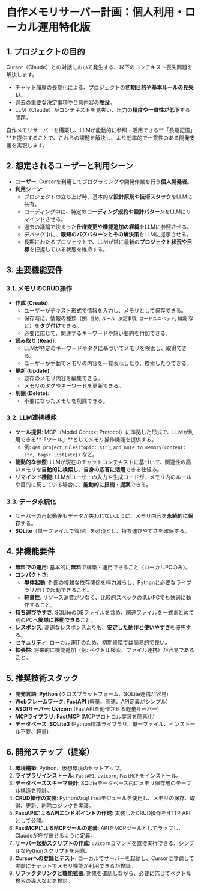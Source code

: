 
# 自作メモリサーバー計画：個人利用・ローカル運用特化版

## 1. プロジェクトの目的

Cursor（Claude）との対話において発生する、以下のコンテキスト喪失問題を解決します。

* チャット履歴の長期化による、プロジェクトの**初期目的や基本ルールの見失い**。
* 過去の重要な決定事項や合意内容の**埋没**。
* LLM（Claude）がコンテキストを見失い、出力の**精度や一貫性が低下**する問題。

自作メモリサーバーを構築し、LLMが能動的に参照・活用できる**「長期記憶」**を提供することで、これらの課題を解決し、より効率的で一貫性のある開発支援を実現します。

## 2. 想定されるユーザーと利用シーン

* **ユーザー**: Cursorを利用してプログラミングや開発作業を行う**個人開発者**。
* **利用シーン**:
    * プロジェクトの立ち上げ時、基本的な**設計原則や技術スタック**をLLMに共有。
    * コーディング中に、特定の**コーディング規約や設計パターン**をLLMにリマインドさせる。
    * 過去の議論で決まった**仕様変更や機能追加の経緯**をLLMに参照させる。
    * デバッグ中に、**既知のバグパターンとその解決策**をLLMに提示させる。
    * 長期にわたるプロジェクトで、LLMが常に最新の**プロジェクト状況や目標**を把握している状態を維持する。

## 3. 主要機能要件

### 3.1. メモリのCRUD操作

* **作成 (Create)**:
    * ユーザーがテキスト形式で情報を入力し、メモリとして保存できる。
    * 保存時に、情報の種類（例: `目的`, `ルール`, `決定事項`, `コードスニペット`, `知識` など）を**タグ付け**できる。
    * 必要に応じて、関連するキーワードや短い要約を付加できる。
* **読み取り (Read)**:
    * LLMが特定のキーワードやタグに基づいてメモリを検索し、取得できる。
    * ユーザーが手動でメモリの内容を一覧表示したり、検索したりできる。
* **更新 (Update)**:
    * 既存のメモリ内容を編集できる。
    * メモリのタグやキーワードを更新できる。
* **削除 (Delete)**:
    * 不要になったメモリを削除できる。

### 3.2. LLM連携機能

* **ツール提供**: MCP（Model Context Protocol）に準拠した形式で、LLMが利用できる**「ツール」**としてメモリ操作機能を提供する。
    * 例: `get_project_rules(topic: str)`, `add_note_to_memory(content: str, tags: list[str])` など。
* **能動的な参照**: LLMが現在のチャットコンテキストに基づいて、関連性の高いメモリを**自動的に検索し、自身の応答に活用**できる仕組み。
* **リマインド機能**: LLMがユーザーの入力や生成コードが、メモリ内のルールや目的に反している場合に、**能動的に指摘・提案**できる。

### 3.3. データ永続化

* サーバーの再起動後もデータが失われないように、メモリ内容を**永続的に保存**する。
* **SQLite**（単一ファイルで管理）を必須とし、持ち運びやすさを確保する。

## 4. 非機能要件

* **無料での運用**: 基本的に**無料**で構築・運用できること（ローカルPCのみ）。
* **コンパクトさ**:
    * **単体起動**: 外部の複雑な依存関係を極力減らし、Pythonと必要なライブラリだけで起動できること。
    * **軽量性**: リソース消費が少なく、比較的スペックの低いPCでも快適に動作すること。
* **持ち運びやすさ**: SQLiteのDBファイルを含め、関連ファイルを一式まとめて別のPCへ**簡単に移動できる**こと。
* **レスポンス**: 高速なレスポンスよりも、**安定した動作と使いやすさ**を優先する。
* **セキュリティ**: ローカル運用のため、初期段階では簡易的で良い。
* **拡張性**: 将来的に機能追加（例: ベクトル検索、ファイル連携）が容易であること。

## 5. 推奨技術スタック

* **開発言語**: **Python** (クロスプラットフォーム、SQLite連携が容易)
* **Webフレームワーク**: **FastAPI** (軽量、高速、API定義がシンプル)
* **ASGIサーバー**: **Uvicorn** (FastAPIを動作させる軽量サーバー)
* **MCPライブラリ**: **FastMCP** (MCPプロトコル実装を簡素化)
* **データベース**: **SQLite3** (Python標準ライブラリ、単一ファイル、インストール不要、軽量)

## 6. 開発ステップ（提案）

1.  **環境構築**: Python、仮想環境のセットアップ。
2.  **ライブラリインストール**: `FastAPI`, `Uvicorn`, `FastMCP` をインストール。
3.  **データベーススキーマ設計**: SQLiteデータベース内にメモリ保存用のテーブル構造を設計。
4.  **CRUD操作の実装**: Pythonの`sqlite3`モジュールを使用し、メモリの保存、取得、更新、削除ロジックを実装。
5.  **FastAPIによるAPIエンドポイントの作成**: 実装したCRUD操作をHTTP APIとして公開。
6.  **FastMCPによるMCPツールの定義**: APIをMCPツールとしてラップし、Claudeが呼び出せるように定義。
7.  **サーバー起動スクリプトの作成**: `uvicorn`コマンドを直接実行できる、シンプルなPythonスクリプトを用意。
8.  **Cursorへの登録とテスト**: ローカルでサーバーを起動し、Cursorに登録して実際にチャットでメモリ機能が利用できるか検証。
9.  **リファクタリングと機能拡張**: 効果を確認しながら、必要に応じてベクトル検索の導入などを検討。


